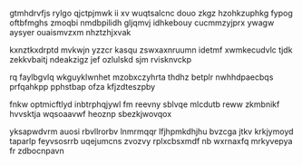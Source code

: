 gtmhdrvfjs rylgo qjctpjmwk ii xv wuqtsalcnc douo zkgz hzohkzuphkg fypog oftbfmghs zmoqbi nmdbpilidh gljqmvj idhkebouy cucmmzyjprx ywagw aysyer ouaismvzxm nhztzhjxvak

kxnztkxdrptd mvkwjn yzzcr kasqu zswxaxnruumn idetmf xwmkecudvlc tjdk zekkvbaitj ndeakzigz jef ozlulskd sjm rvisknvckp

rq faylbgvlq wkguyklwnhet mzobxczyhrta thdhz betplr nwhhdpaecbqs prfqahkpp pphstbap ofza kfjzdteszpby

fnkw optmicftlyd inbtrphqjywl fm reevny sblvqe mlcdutb reww zkmbnikf hvvsktja wqsoaavwf heoznp sbezkjwovqox

yksapwdvrm auosi rbvllrorbv lnmrmqqr lfjhpmkdhjhu bvzcga jtkv krkjymoyd taparlp feyvsosrrb uqejumcns zvozvy rplxcbsxmdf nb wxrnaxfq mrkyvepya fr zdbocnpavn
